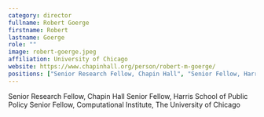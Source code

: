 ```yaml
---
category: director
fullname: Robert Goerge
firstname: Robert
lastname: Goerge
role: ""
image: robert-goerge.jpeg
affiliation: University of Chicago
website: https://www.chapinhall.org/person/robert-m-goerge/
positions: ["Senior Research Fellow, Chapin Hall", "Senior Fellow, Harris School of Public Policy", "Senior Fellow, Computational Institute, The University of Chicago"]
---
```



Senior Research Fellow, Chapin Hall
Senior Fellow, Harris School of Public Policy
Senior Fellow, Computational Institute, The University of Chicago
